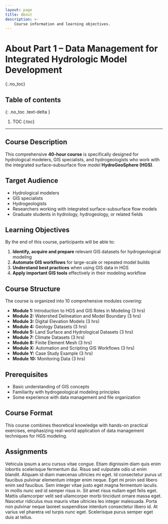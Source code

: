 ```yaml
---
layout: page
title: About
description: >-
    Course information and learning objectives.
---
```


# About Part 1 – Data Management for Integrated Hydrologic Model Development
{:.no_toc}

## Table of contents
{: .no_toc .text-delta }

1. TOC
{:toc}

---

## Course Description

This comprehensive **40-hour course** is specifically designed for hydrological modelers, GIS specialists, and hydrogeologists who work with the integrated surface–subsurface flow model **HydroGeoSphere (HGS)**.

## Target Audience

- Hydrological modelers
- GIS specialists  
- Hydrogeologists
- Researchers working with integrated surface-subsurface flow models
- Graduate students in hydrology, hydrogeology, or related fields

## Learning Objectives

By the end of this course, participants will be able to:

1. **Identify, acquire and prepare** relevant GIS datasets for hydrogeological modeling
2. **Automate GIS workflows** for large-scale or repeated model builds
3. **Understand best practices** when using GIS data in HGS
4. **Apply important GIS tools** effectively in their modeling workflow

## Course Structure

The course is organized into 10 comprehensive modules covering:

- **Module 1:** Introduction to HGS and GIS Roles in Modeling (3 hrs)
- **Module 2:** Watershed Delineation and Model Boundary (3 hrs)
- **Module 3:** Digital Elevation Models (3 hrs)
- **Module 4:** Geology Datasets (3 hrs)
- **Module 5:** Land Surface and Hydrological Datasets (3 hrs)
- **Module 7:** Climate Datasets (3 hrs)
- **Module 8:** Finite Element Mesh (3 hrs)
- **Module X:** Automation and Scripting GIS Workflows (3 hrs)
- **Module Y:** Case Study Example (3 hrs)
- **Module 10:** Monitoring Data (3 hrs)

## Prerequisites

- Basic understanding of GIS concepts
- Familiarity with hydrogeological modeling principles
- Some experience with data management and file organization

## Course Format

This course combines theoretical knowledge with hands-on practical exercises, emphasizing real-world application of data management techniques for HGS modeling.

## Assignments

Vehicula ipsum a arcu cursus vitae congue. Etiam dignissim diam quis enim lobortis scelerisque fermentum dui. Risus sed vulputate odio ut enim blandit. Aliquam id diam maecenas ultricies mi eget. Id consectetur purus ut faucibus pulvinar elementum integer enim neque. Eget mi proin sed libero enim sed faucibus. Sem integer vitae justo eget magna fermentum iaculis. In mollis nunc sed id semper risus in. Sit amet risus nullam eget felis eget. Mattis ullamcorper velit sed ullamcorper morbi tincidunt ornare massa eget. Nascetur ridiculus mus mauris vitae ultricies leo integer malesuada. Porta non pulvinar neque laoreet suspendisse interdum consectetur libero id. At varius vel pharetra vel turpis nunc eget. Scelerisque purus semper eget duis at tellus.
